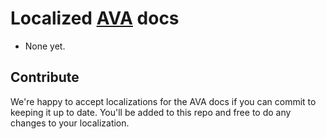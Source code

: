 # Localized [AVA](https://github.com/sindresorhus/ava) docs

- None yet.


## Contribute

We're happy to accept localizations for the AVA docs if you can commit to keeping it up to date. You'll be added to this repo and free to do any changes to your localization.
